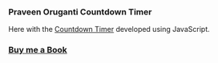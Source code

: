 ### Praveen Oruganti Countdown Timer

Here with the [Countdown Timer](https://praveenorugantitech.github.io/praveenorugantitech-vanilla-js/0_Projects/praveenorugantitech-countdown-timer) developed using JavaScript.

### [Buy me a Book](https://www.buymeacoffee.com/praveenoruganti)


